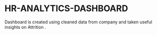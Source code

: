 # HR-ANALYTICS-DASHBOARD
Dashboard is created using cleaned data from company and taken useful insights on Attrition .
